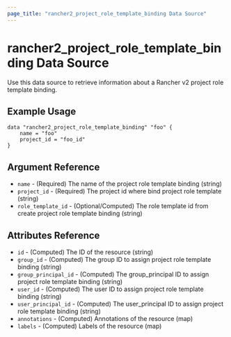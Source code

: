 ```yaml
---
page_title: "rancher2_project_role_template_binding Data Source"
---
```


# rancher2\_project\_role\_template\_binding Data Source

Use this data source to retrieve information about a Rancher v2 project role template binding.

## Example Usage

```
data "rancher2_project_role_template_binding" "foo" {
    name = "foo"
    project_id = "foo_id"
}
```

## Argument Reference

* `name` - (Required) The name of the project role template binding (string)
* `project_id` - (Required) The project id where bind project role template (string)
* `role_template_id` - (Optional/Computed) The role template id from create project role template binding (string)

## Attributes Reference

* `id` - (Computed) The ID of the resource (string)
* `group_id` - (Computed) The group ID to assign project role template binding (string)
* `group_principal_id` - (Computed) The group_principal ID to assign project role template binding (string)
* `user_id` - (Computed) The user ID to assign project role template binding (string)
* `user_principal_id` - (Computed) The user_principal ID to assign project role template binding (string)
* `annotations` - (Computed) Annotations of the resource (map)
* `labels` - (Computed) Labels of the resource (map)

